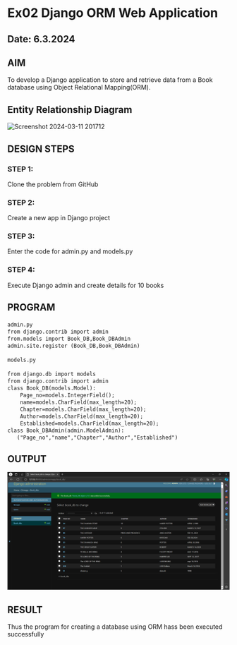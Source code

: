 # Ex02 Django ORM Web Application
## Date: 6.3.2024

## AIM
To develop a Django application to store and retrieve data from a Book database using Object Relational Mapping(ORM).

## Entity Relationship Diagram

![Screenshot 2024-03-11 201712](https://github.com/Sharan1731/ORM/assets/144980172/7cb0e0f5-dbb8-424f-a7ce-f4b929f5a84c)


## DESIGN STEPS

### STEP 1:
Clone the problem from GitHub

### STEP 2:
Create a new app in Django project

### STEP 3:
Enter the code for admin.py and models.py

### STEP 4:
Execute Django admin and create details for 10 books

## PROGRAM
```
admin.py
from django.contrib import admin
from.models import Book_DB,Book_DBAdmin 
admin.site.register (Book_DB,Book_DBAdmin)

models.py

from django.db import models
from django.contrib import admin
class Book_DB(models.Model):
    Page_no=models.IntegerField();
    name=models.CharField(max_length=20);
    Chapter=models.CharField(max_length=20);
    Author=models.CharField(max_length=20);
    Established=models.CharField(max_length=20);
class Book_DBAdmin(admin.ModelAdmin):
   ("Page_no","name","Chapter","Author","Established")
```
## OUTPUT
![alt text](<Screenshot 2024-03-06 110230.png>)

## RESULT
Thus the program for creating a database using ORM hass been executed successfully
